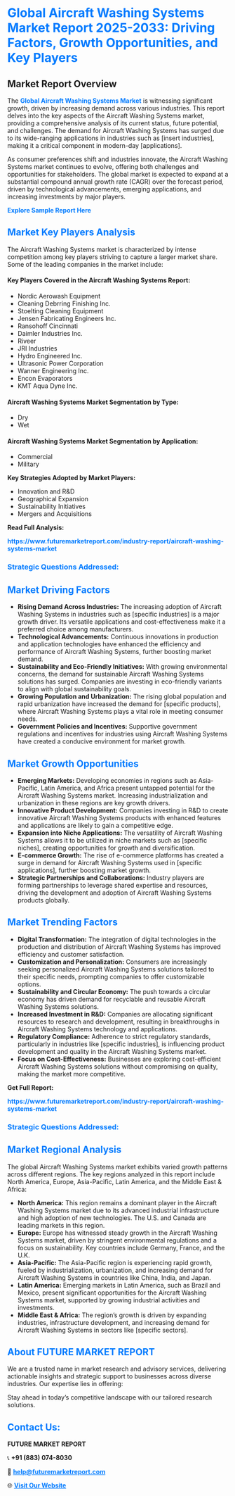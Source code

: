 <h1 style="color: #007BFF;">Global Aircraft Washing Systems Market Report 2025-2033: Driving Factors, Growth Opportunities, and Key Players</h1>

<section id="overview">
<h2>Market Report Overview</h2>
<p>The <a href="https://www.futuremarketreport.com/industry-report/aircraft-washing-systems-market" style="color: #007BFF; text-decoration: none;"><strong>Global Aircraft Washing Systems Market</strong></a> is witnessing significant growth, driven by increasing demand across various industries. This report delves into the key aspects of the Aircraft Washing Systems market, providing a comprehensive analysis of its current status, future potential, and challenges. The demand for Aircraft Washing Systems has surged due to its wide-ranging applications in industries such as [insert industries], making it a critical component in modern-day [applications].</p>
<p>As consumer preferences shift and industries innovate, the Aircraft Washing Systems market continues to evolve, offering both challenges and opportunities for stakeholders. The global market is expected to expand at a substantial compound annual growth rate (CAGR) over the forecast period, driven by technological advancements, emerging applications, and increasing investments by major players.</p>
</section>

<section id="overview">
<p><a href="https://www.futuremarketreport.com/request-sample/reportId=42347" style="color: #007BFF; text-decoration: none;"><strong>Explore Sample Report Here</strong></a></p>
</section>

<section id="key-players">
<h2 style="color: #007BFF;">Market Key Players Analysis</h2>
<p>The Aircraft Washing Systems market is characterized by intense competition among key players striving to capture a larger market share. Some of the leading companies in the market include:</p>
<h4>Key Players Covered in the Aircraft Washing Systems Report:</h4>
<ul><li>Nordic Aerowash Equipment</li><li>Cleaning Debrring Finishing Inc.</li><li>Stoelting Cleaning Equipment</li><li>Jensen Fabricating Engineers Inc.</li><li>Ransohoff Cincinnati</li><li>Daimler Industries Inc.</li><li>Riveer</li><li>JRI Industries</li><li>Hydro Engineered Inc.</li><li>Ultrasonic Power Corporation</li><li>Wanner Engineering Inc.</li><li>Encon Evaporators</li><li>KMT Aqua Dyne Inc.</li></ul>
<h4>Aircraft Washing Systems Market Segmentation by Type:</h4>
<ul><li>Dry</li><li>Wet</li></ul>

<h4>Aircraft Washing Systems Market Segmentation by Application:</h4>
<ul><li>Commercial</li><li>Military</li></ul>
<p><strong>Key Strategies Adopted by Market Players:</strong></p>
<ul>
<li>Innovation and R&D</li>
<li>Geographical Expansion</li>
<li>Sustainability Initiatives</li>
<li>Mergers and Acquisitions</li>
</ul>
</section>

<section>
<p><strong>Read Full Analysis: </strong></p><a href="https://www.futuremarketreport.com/industry-report/aircraft-washing-systems-market" style="color: #007BFF; text-decoration: none;"><strong>https://www.futuremarketreport.com/industry-report/aircraft-washing-systems-market</strong></a>
<h3 style="color: #007BFF;">Strategic Questions Addressed:</h3>
</section>

<section id="driving-factors">
<h2 style="color: #007BFF;">Market Driving Factors</h2>
<ul>
<li><strong>Rising Demand Across Industries:</strong> The increasing adoption of Aircraft Washing Systems in industries such as [specific industries] is a major growth driver. Its versatile applications and cost-effectiveness make it a preferred choice among manufacturers.</li>
<li><strong>Technological Advancements:</strong> Continuous innovations in production and application technologies have enhanced the efficiency and performance of Aircraft Washing Systems, further boosting market demand.</li>
<li><strong>Sustainability and Eco-Friendly Initiatives:</strong> With growing environmental concerns, the demand for sustainable Aircraft Washing Systems solutions has surged. Companies are investing in eco-friendly variants to align with global sustainability goals.</li>
<li><strong>Growing Population and Urbanization:</strong> The rising global population and rapid urbanization have increased the demand for [specific products], where Aircraft Washing Systems plays a vital role in meeting consumer needs.</li>
<li><strong>Government Policies and Incentives:</strong> Supportive government regulations and incentives for industries using Aircraft Washing Systems have created a conducive environment for market growth.</li>
</ul>
</section>

<section id="growth-opportunities">
<h2 style="color: #007BFF;">Market Growth Opportunities</h2>
<ul>
<li><strong>Emerging Markets:</strong> Developing economies in regions such as Asia-Pacific, Latin America, and Africa present untapped potential for the Aircraft Washing Systems market. Increasing industrialization and urbanization in these regions are key growth drivers.</li>
<li><strong>Innovative Product Development:</strong> Companies investing in R&D to create innovative Aircraft Washing Systems products with enhanced features and applications are likely to gain a competitive edge.</li>
<li><strong>Expansion into Niche Applications:</strong> The versatility of Aircraft Washing Systems allows it to be utilized in niche markets such as [specific niches], creating opportunities for growth and diversification.</li>
<li><strong>E-commerce Growth:</strong> The rise of e-commerce platforms has created a surge in demand for Aircraft Washing Systems used in [specific applications], further boosting market growth.</li>
<li><strong>Strategic Partnerships and Collaborations:</strong> Industry players are forming partnerships to leverage shared expertise and resources, driving the development and adoption of Aircraft Washing Systems products globally.</li>
</ul>
</section>

<section id="trending-factors">
<h2 style="color: #007BFF;">Market Trending Factors</h2>
<ul>
<li><strong>Digital Transformation:</strong> The integration of digital technologies in the production and distribution of Aircraft Washing Systems has improved efficiency and customer satisfaction.</li>
<li><strong>Customization and Personalization:</strong> Consumers are increasingly seeking personalized Aircraft Washing Systems solutions tailored to their specific needs, prompting companies to offer customizable options.</li>
<li><strong>Sustainability and Circular Economy:</strong> The push towards a circular economy has driven demand for recyclable and reusable Aircraft Washing Systems solutions.</li>
<li><strong>Increased Investment in R&D:</strong> Companies are allocating significant resources to research and development, resulting in breakthroughs in Aircraft Washing Systems technology and applications.</li>
<li><strong>Regulatory Compliance:</strong> Adherence to strict regulatory standards, particularly in industries like [specific industries], is influencing product development and quality in the Aircraft Washing Systems market.</li>
<li><strong>Focus on Cost-Effectiveness:</strong> Businesses are exploring cost-efficient Aircraft Washing Systems solutions without compromising on quality, making the market more competitive.</li>
</ul>
</section>

<section>
<p><strong>Get Full Report: </strong></p><a href="https://www.futuremarketreport.com/industry-report/aircraft-washing-systems-market" style="color: #007BFF; text-decoration: none;"><strong>https://www.futuremarketreport.com/industry-report/aircraft-washing-systems-market</strong></a>
<h3 style="color: #007BFF;">Strategic Questions Addressed:</h3>
</section>


<section id="regional-analysis">
<h2 style="color: #007BFF;">Market Regional Analysis</h2>
<p>The global Aircraft Washing Systems market exhibits varied growth patterns across different regions. The key regions analyzed in this report include North America, Europe, Asia-Pacific, Latin America, and the Middle East & Africa:</p>
<ul>
<li><strong>North America:</strong> This region remains a dominant player in the Aircraft Washing Systems market due to its advanced industrial infrastructure and high adoption of new technologies. The U.S. and Canada are leading markets in this region.</li>
<li><strong>Europe:</strong> Europe has witnessed steady growth in the Aircraft Washing Systems market, driven by stringent environmental regulations and a focus on sustainability. Key countries include Germany, France, and the U.K.</li>
<li><strong>Asia-Pacific:</strong> The Asia-Pacific region is experiencing rapid growth, fueled by industrialization, urbanization, and increasing demand for Aircraft Washing Systems in countries like China, India, and Japan.</li>
<li><strong>Latin America:</strong> Emerging markets in Latin America, such as Brazil and Mexico, present significant opportunities for the Aircraft Washing Systems market, supported by growing industrial activities and investments.</li>
<li><strong>Middle East & Africa:</strong> The region’s growth is driven by expanding industries, infrastructure development, and increasing demand for Aircraft Washing Systems in sectors like [specific sectors].</li>
</ul>
</section>

<footer>
<h2 style="color: #007BFF;">About FUTURE MARKET REPORT</h2>
<p>We are a trusted name in market research and advisory services, delivering actionable insights and strategic support to businesses across diverse industries. Our expertise lies in offering:</p>

<p>Stay ahead in today’s competitive landscape with our tailored research solutions.</p>

<h2 style="color: #007BFF;">Contact Us:</h2>
<p><strong>FUTURE MARKET REPORT</strong></p>
<p>📞 <strong>+91 (883) 074-8030</strong></p>
<p>📧 <strong><a href="mailto:help@futuremarketreport.com" style="color: #007BFF;">help@futuremarketreport.com</a></strong></p>
<p>🌐 <strong><a href="https://www.futuremarketreport.com/" style="color: #007BFF;">Visit Our Website</a></strong></p>
</footer>